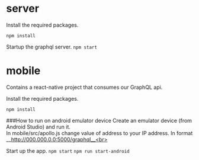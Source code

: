 # server 
Install the required packages.

```npm install```

Startup the graphql server.
```npm start```

# mobile
Contains a react-native project that consumes our GraphQL api.<br>

Install the required packages.

```npm install```

###How to run on android emulator device
Create an emulator device (from Android Studio) and run it. <br>
In mobile/src/apollo.js change value of address to your IP address. In format  __http://000.000.0.0:5000/graphql__<br>

Start up the app.
```npm start```
```npm run start-android```



